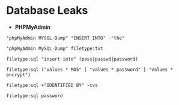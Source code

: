 # Database Leaks

- **PHPMyAdmin**

`"phpMyAdmin MYSQL-Dump" "INSERT INTO" -"the"`

`"phpMyAdmin MySQL-Dump" filetype:txt`

`filetype:sql "insert into" (pass|passwd|password)`

`filetype:sql ("values * MD5" | "values * password" | "values * encrypt")`

`filetype:sql +"IDENTIFIED BY" -cvs`

`filetype:sql password`